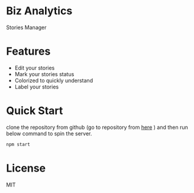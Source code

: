 # Biz Analytics
Stories Manager

# Features
* Edit your stories
* Mark your stories status
* Colorized to quickly understand
* Label your stories

# Quick Start

clone the repository from github (go to repository from [here](https://github.com/Narender33/bizAnalytics.git) ) and then run below command to spin the server.

```javascript
npm start

```

# License
MIT
